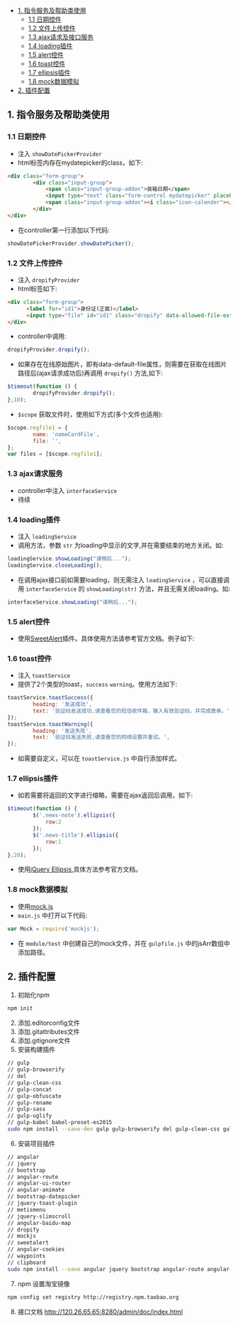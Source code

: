* [1. 指令服务及帮助类使用](#directive)
  * [1.1 日期控件](#datePicker)
  * [1.2 文件上传控件](#dropify)
  * [1.3 ajax请求及接口服务](#httpServer)
  * [1.4 loading插件](#loading)
  * [1.5 alert控件](#alert)
  * [1.6 toast控件](#toast)
  * [1.7 ellipsis插件](#ellipsis)
  * [1.8 mock数据模拟](#mock)
* [2. 插件配置](#interfaceConfig)




<h2 id="directive">1. 指令服务及帮助类使用</h2>

<h3 id="datePicker">1.1 日期控件</h3>

* 注入 <code>showDatePickerProvider</code>
* html标签内存在mydatepicker的class，如下:
```html
<div class="form-group">
        <div class="input-group">
            <span class="input-group-addon">装箱日期</span>
            <input type="text" class="form-control mydatepicker" placeholder="yyyy-mm-dd" ng-model="queryData.shippingDate">
            <span class="input-group-addon"><i class="icon-calender"></i></span>
        </div>
</div>
```

* 在controller第一行添加以下代码:
```javascript
showDatePickerProvider.showDatePicker();
```

<h3 id="dropify">1.2 文件上传控件</h3>

* 注入 <code>dropifyProvider</code>
* html标签如下:
```html
<div class="form-group">
      <label for="id1">身份证(正面)</label>
      <input type="file" id="id1" class="dropify" data-allowed-file-extensions="jpg png jpeg" data-max-file-size="2M" data-default-file="{{reg.nameCard}}" ng-files-model="regfile1.file"/>
</div>
```

* controller中调用:
```javascript
dropifyProvider.dropify();
```

* 如果存在在线原始图片，即有data-default-file属性，则需要在获取在线图片路径后(ajax请求成功后)再调用 <code>dropify()</code> 方法,如下:
```javascript
$timeout(function () {
        dropifyProvider.dropify();
},10);
```

* <code>$scope</code> 获取文件时，使用如下方式(多个文件也适用):
```javascript
$scope.regfile1 = {
        name: 'nameCardFile',
        file: '',
};
var files = [$scope.regfile1];
```


<h3 id="httpServer">1.3 ajax请求服务</h3>

* controller中注入 <code>interfaceService</code>
* 待续

<h3 id="loading">1.4 loading插件</h3>

* 注入 <code>loadingService</code>
* 调用方法，参数 <code>str</code> 为loading中显示的文字,并在需要结束的地方关闭。如:
```javascript
loadingService.showLoading("请稍后...");
loadingService.closeLoading();
```

* 在调用ajax接口前如需要loading，则无需注入 <code>loadingService</code> ，可以直接调用 <code>interfaceService</code> 的 <code>showLoading(str)</code> 方法，并且无需关闭loading。如:
```javascript
interfaceService.showLoading("请稍后...");
```

<h3 id="alert">1.5 alert控件</h3>

* 使用[SweetAlert](http://t4t5.github.io/sweetalert/)插件。具体使用方法请参考官方文档。例子如下:


<h3 id="toast">1.6 toast控件</h3>

* 注入 <code>toastService</code>
* 提供了2个类型的toast，<code>success</code> <code>warning</code>。使用方法如下:
```javascript
toastService.toastSuccess({
        heading: '发送成功',
        text: '验证码发送成功,请查看您的短信收件箱，输入有效验证码，并完成表单。',
});
toastService.toastWarning({
        heading: '发送失败',
        text: '验证码发送失败,请查看您的网络设置并重试。',
});
```

* 如需要自定义，可以在 <code>toastService.js</code> 中自行添加样式。


<h3 id="ellipsis">1.7 ellipsis插件</h3>

* 如若需要将返回的文字进行缩略，需要在ajax返回后调用，如下:
```javascript
$timeout(function () {
        $('.news-note').ellipsis({
            row:2
        });
        $('.news-title').ellipsis({
            row:1
        });
},20);
```

* 使用[jQuery Ellipsis](https://github.com/STAR-ZERO/jquery-ellipsis),具体方法参考官方文档。


<h3 id="mock">1.8 mock数据模拟</h3>

* 使用[mock.js](http://mockjs.com/)
* <code>main.js</code> 中打开以下代码:
```javascript
var Mock = require('mockjs');
```

* 在 <code>module/test</code> 中创建自己的mock文件，并在 <code>gulpfile.js</code> 中的jsArr数组中添加路径。


<h2 id="interfaceConfig">2. 插件配置</h2>

1. 初始化npm
```bash
npm init
```

2. 添加.editorconfig文件
3. 添加.gitattributes文件
4. 添加.gitignore文件
5. 安装构建插件
```bash
// gulp
// gulp-browserify
// del
// gulp-clean-css
// gulp-concat
// gulp-obfuscate
// gulp-rename
// gulp-sass
// gulp-uglify
// gulp-babel babel-preset-es2015
sudo npm install --save-dev gulp gulp-browserify del gulp-clean-css gulp-concat gulp-obfuscate gulp-rename gulp-sass gulp-uglify gulp-babel babel-preset-es2015
```

6. 安装项目插件
```bash
// angular
// jquery 
// bootstrap 
// angular-route
// angular-ui-router
// angular-animate
// bootstrap-datepicker
// jquery-toast-plugin
// metismenu
// jquery-slimscroll
// angular-baidu-map
// dropify
// mockjs
// sweetalert
// angular-cookies
// waypoints
// clipboard
sudo npm install --save angular jquery bootstrap angular-route angular-ui-router angular-animate bootstrap-datepicker jquery-toast-plugin metismenu jquery-slimscroll angular-baidu-map dropify mockjs sweetalert angular-cookies waypoints clipboard
```

7. npm 设置淘宝镜像
```bash
npm config set registry http://registry.npm.taobao.org
```

8. 接口文档
http://120.26.65.65:8280/admin/doc/index.html

